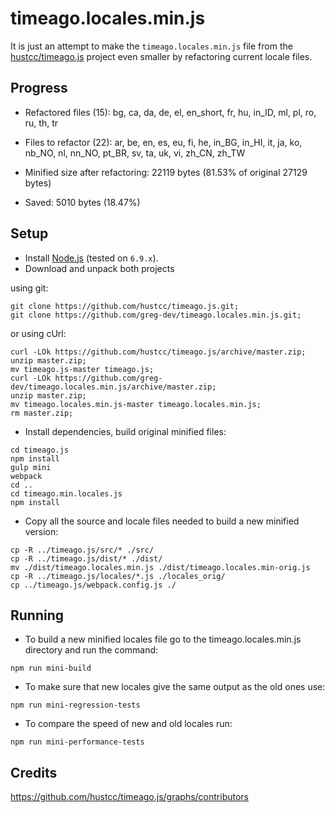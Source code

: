 # timeago.locales.min.js

It is just an attempt to make the `timeago.locales.min.js` file from the [hustcc/timeago.js](https://github.com/hustcc/timeago.js.git) project
even smaller by refactoring current locale files.

## Progress
* Refactored files (<!-- replace:miniFilesNum -->15<!-- end:replace:miniFilesNum -->): <!-- replace:miniFiles -->bg, ca, da, de, el, en_short, fr, hu, in_ID, ml, pl, ro, ru, th, tr<!-- end:replace:miniFiles -->

* Files to refactor (<!-- replace:todoFilesNum -->22<!-- end:replace:todoFilesNum -->): <!-- replace:todoFiles -->ar, be, en, es, eu, fi, he, in_BG, in_HI, it, ja, ko, nb_NO, nl, nn_NO, pt_BR, sv, ta, uk, vi, zh_CN, zh_TW<!-- end:replace:todoFiles -->

* Minified size after refactoring: <!-- replace:miniBytes -->22119<!-- end:replace:miniBytes --> bytes (<!-- replace:diffPercent -->81.53<!-- end:replace:diffPercent -->% of original <!-- replace:origBytes -->27129<!-- end:replace:origBytes --> bytes)

* Saved: <!-- replace:diffBytes -->5010<!-- end:replace:diffBytes --> bytes (<!-- replace:savedPercent -->18.47<!-- end:replace:savedPercent -->%)

## Setup
* Install [Node.js](https://nodejs.org/en/download/) (tested on `6.9.x`).
* Download and unpack both projects

using git:
```
git clone https://github.com/hustcc/timeago.js.git;
git clone https://github.com/greg-dev/timeago.locales.min.js.git;
```
or using cUrl:
```
curl -LOk https://github.com/hustcc/timeago.js/archive/master.zip;
unzip master.zip;
mv timeago.js-master timeago.js;
curl -LOk https://github.com/greg-dev/timeago.locales.min.js/archive/master.zip;
unzip master.zip;
mv timeago.locales.min.js-master timeago.locales.min.js;
rm master.zip;
```
* Install dependencies, build original minified files:
```
cd timeago.js
npm install
gulp mini
webpack
cd ..
cd timeago.min.locales.js
npm install
```
* Copy all the source and locale files needed to build a new minified version:
```
cp -R ../timeago.js/src/* ./src/
cp -R ../timeago.js/dist/* ./dist/
mv ./dist/timeago.locales.min.js ./dist/timeago.locales.min-orig.js
cp -R ../timeago.js/locales/*.js ./locales_orig/
cp ../timeago.js/webpack.config.js ./
```

## Running
* To build a new minified locales file go to the timeago.locales.min.js directory
and run the command:
```
npm run mini-build
```

* To make sure that new locales give the same output as the old ones use:
```
npm run mini-regression-tests
```

* To compare the speed of new and old locales run:
```
npm run mini-performance-tests
```

## Credits
https://github.com/hustcc/timeago.js/graphs/contributors

